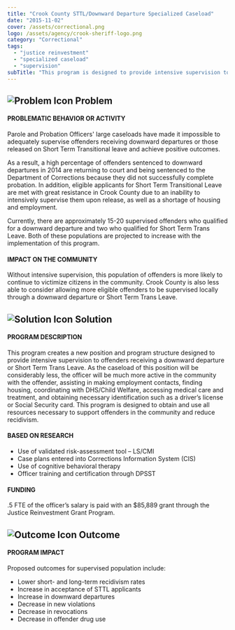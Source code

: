```yaml
---
title: "Crook County STTL/Downward Departure Specialized Caseload"
date: "2015-11-02"
cover: /assets/correctional.png
logo: /assets/agency/crook-sheriff-logo.png
category: "Correctional"
tags:
  - "justice reinvestment"
  - "specialized caseload"
  - "supervision"
subTitle: "This program is designed to provide intensive supervision to offenders receiving a downward departure or Short Term Trans Leave."
---
```


## ![Problem Icon](https://github.com/google/material-design-icons/raw/master/alert/1x_web/ic_error_outline_black_48dp.png "Problem") Problem

#### PROBLEMATIC BEHAVIOR OR ACTIVITY

Parole and Probation Officers' large caseloads have made it impossible to adequately supervise offenders receiving downward departures or those released on Short Term Transitional leave and achieve positive outcomes.

As a result, a high percentage of offenders sentenced to downward departures in 2014 are returning to court and being sentenced to the Department of Corrections because they did not successfully complete probation. In addition, eligible applicants for Short Term Transitional Leave are met with great resistance in Crook County due to an inability to intensively supervise them upon release, as well as a shortage of housing and employment.

Currently, there are approximately 15-20 supervised offenders who qualified for a downward departure and two who qualified for Short Term Trans Leave. Both of these populations are projected to increase with the implementation of this program.

#### IMPACT ON THE COMMUNITY

Without intensive supervision, this population of offenders is more likely to continue to victimize citizens in the community. Crook County is also less able to consider allowing more eligible offenders to be supervised locally through a downward departure or Short Term Trans Leave.

## ![Solution Icon](https://github.com/google/material-design-icons/raw/master/action/1x_web/ic_lightbulb_outline_black_48dp.png "Solution") Solution

#### PROGRAM DESCRIPTION

This program creates a new position and program structure designed to provide intensive supervision to offenders receiving a downward departure or Short Term Trans Leave. As the caseload of this position will be considerably less, the officer will be much more active in the community with the offender, assisting in making employment contacts, finding housing, coordinating with DHS/Child Welfare, accessing medical care and treatment, and obtaining necessary identification such as a driver’s license or Social Security card. This program is designed to obtain and use all resources necessary to support offenders in the community and reduce recidivism.

#### BASED ON RESEARCH

* Use of validated risk-assessment tool – LS/CMI
* Case plans entered into Corrections Information System (CIS)
* Use of cognitive behavioral therapy
* Officer training and certification through DPSST

#### FUNDING

.5 FTE of the officer’s salary is paid with an $85,889 grant through the Justice Reinvestment Grant Program.

## ![Outcome Icon](https://github.com/google/material-design-icons/raw/master/action/1x_web/ic_view_list_black_48dp.png "Outcome") Outcome

#### PROGRAM IMPACT

Proposed outcomes for supervised population include:

* Lower short- and long-term recidivism rates
* Increase in acceptance of STTL applicants
* Increase in downward departures
* Decrease in new violations
* Decrease in revocations
* Decrease in offender drug use
